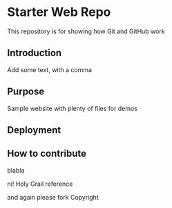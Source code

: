# Starter Web Repo

This repository is for showing how Git and GitHub work


## Introduction

Add some text, with a comma

## Purpose

Sample website with plenty of files for demos

## Deployment

## How to contribute

blabla

ni! Holy Grail reference

and again
please fork
Copyright
